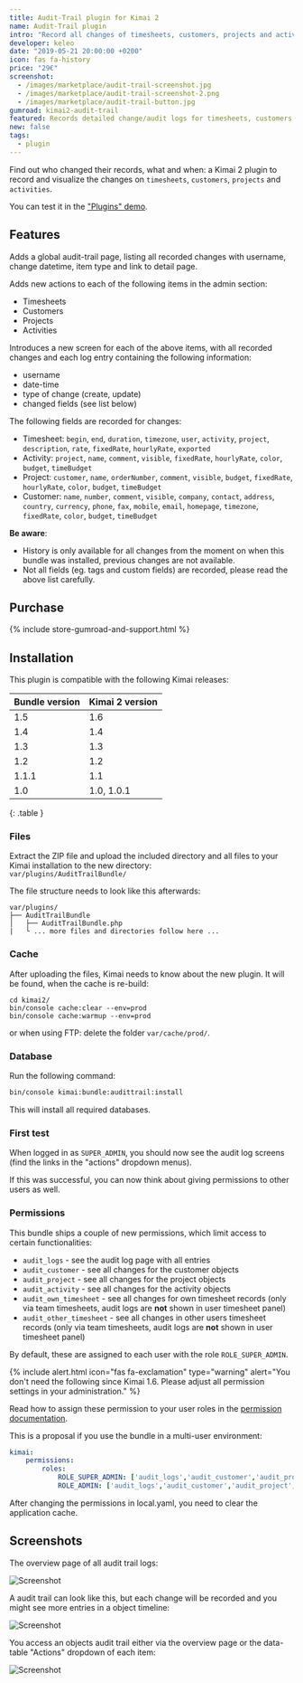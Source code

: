 ```yaml
---
title: Audit-Trail plugin for Kimai 2
name: Audit-Trail plugin
intro: "Record all changes of timesheets, customers, projects and activities."
developer: keleo
date: "2019-05-21 20:00:00 +0200"
icon: fas fa-history
price: "29€"
screenshot: 
  - /images/marketplace/audit-trail-screenshot.jpg
  - /images/marketplace/audit-trail-screenshot-2.png
  - /images/marketplace/audit-trail-button.jpg
gumroad: kimai2-audit-trail
featured: Records detailed change/audit logs for timesheets, customers, projects and activities and displays them in a per-item timeline. 
new: false
tags:
  - plugin
---
```


Find out who changed their records, what and when: a Kimai 2 plugin to record and visualize the changes on `timesheets`, `customers`, `projects` and `activities`.

You can test it in the ["Plugins" demo](https://www.kimai.org/demo/).

## Features

Adds a global audit-trail page, listing all recorded changes with username, change datetime, item type and link to detail page.

Adds new actions to each of the following items in the admin section:
  - Timesheets
  - Customers
  - Projects
  - Activities

Introduces a new screen for each of the above items, with all recorded changes and each log entry containing the following information:

- username
- date-time
- type of change (create, update)
- changed fields (see list below)

The following fields are recorded for changes:
- Timesheet: `begin`, `end`, `duration`, `timezone`, `user`, `activity`, `project`, `description`, `rate`, `fixedRate`, `hourlyRate`, `exported` 
- Activity: `project`, `name`, `comment`, `visible`, `fixedRate`, `hourlyRate`, `color`, `budget`, `timeBudget`
- Project: `customer`, `name`, `orderNumber`, `comment`, `visible`, `budget`, `fixedRate`, `hourlyRate`, `color`, `budget`, `timeBudget`
- Customer: `name`, `number`, `comment`, `visible`, `company`, `contact`, `address`, `country`, `currency`, `phone`, `fax`, `mobile`, `email`, `homepage`, `timezone`, `fixedRate`, `color`, `budget`, `timeBudget` 

**Be aware**:
- History is only available for all changes from the moment on when this bundle was installed, previous changes are not available.
- Not all fields (eg. tags and custom fields) are recorded, please read the above list carefully.

## Purchase

{% include store-gumroad-and-support.html %}

## Installation

This plugin is compatible with the following Kimai releases:

| Bundle version    | Kimai 2 version               |
| ---               |---                            |
| 1.5               | 1.6                           |
| 1.4               | 1.4                           |
| 1.3               | 1.3                           |
| 1.2               | 1.2                           |
| 1.1.1             | 1.1                           |
| 1.0               | 1.0, 1.0.1                    |
{: .table }

### Files

Extract the ZIP file and upload the included directory and all files to your Kimai installation to the new directory:  
`var/plugins/AuditTrailBundle/`

The file structure needs to look like this afterwards:

```
var/plugins/
├── AuditTrailBundle
│   ├── AuditTrailBundle.php
|   └ ... more files and directories follow here ... 
```

### Cache

After uploading the files, Kimai needs to know about the new plugin. It will be found, when the cache is re-build:

```
cd kimai2/
bin/console cache:clear --env=prod
bin/console cache:warmup --env=prod
```

or when using FTP: delete the folder `var/cache/prod/`.

### Database

Run the following command:

```bash
bin/console kimai:bundle:audittrail:install
```

This will install all required databases.

### First test

When logged in as `SUPER_ADMIN`, you should now see the audit log screens (find the links in the "actions" dropdown menus).

If this was successful, you can now think about giving permissions to other users as well.

### Permissions

This bundle ships a couple of new permissions, which limit access to certain functionalities:

- `audit_logs` - see the audit log page with all entries
- `audit_customer` - see all changes for the customer objects
- `audit_project` -  see all changes for the project objects
- `audit_activity` -  see all changes for the activity objects
- `audit_own_timesheet` -  see all changes for own timesheet records (only via team timesheets, audit logs are **not** shown in user timesheet panel)
- `audit_other_timesheet` -  see all changes in other users timesheet records (only via team timesheets, audit logs are **not** shown in user timesheet panel)

By default, these are assigned to each user with the role `ROLE_SUPER_ADMIN`.

{% include alert.html icon="fas fa-exclamation" type="warning" alert="You don't need the following since Kimai 1.6. Please adjust all permission settings in your administration." %}

Read how to assign these permission to your user roles in the [permission documentation](https://www.kimai.org/documentation/permissions.html).

This is a proposal if you use the bundle in a multi-user environment:
```yaml
kimai:
    permissions:
        roles:
            ROLE_SUPER_ADMIN: ['audit_logs','audit_customer','audit_project','audit_activity','audit_own_timesheet','audit_other_timesheet']
            ROLE_ADMIN: ['audit_logs','audit_customer','audit_project','audit_activity','audit_own_timesheet','audit_other_timesheet']
```

After changing the permissions in local.yaml, you need to clear the application cache.

## Screenshots

The overview page of all audit trail logs:

![Screenshot](https://www.kimai.org/images/marketplace/audit-trail-screenshot-2.png)

A audit trail can look like this, but each change will be recorded and you might see more entries in a object timeline:

![Screenshot](https://www.kimai.org/images/marketplace/audit-trail-screenshot.jpg)

You access an objects audit trail either via the overview page or the data-table "Actions" dropdown of each item:

![Screenshot](https://www.kimai.org/images/marketplace/audit-trail-button.jpg)
